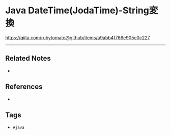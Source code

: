 # Java DateTime(JodaTime)-String変換
https://qiita.com/rubytomato@github/items/a9abb4f766e905c0c227

---
## Related Notes
- 

## References
- 

## Tags
- `#java` 